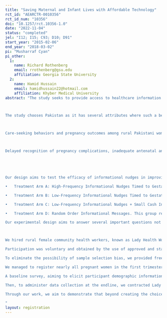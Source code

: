 ```yaml
---
title: "Saving Maternal and Infant Lives with Affordable Technology"
rct_id: "AEARCTR-0010356"
rct_id_num: "10356"
doi: "10.1257/rct.10356-1.0"
date: "2022-11-04"
status: "completed"
jel: "I12; I15; C93; D10; D91"
start_year: "2015-02-06"
end_year: "2018-03-02"
pi: "Musharraf Cyan"
pi_other:
  1:
    name: Richard Rothenberg
    email: rrothenberg@gsu.edu
    affiliation: Georgia State University
  2:
    name: Hamid Hussain
    email: hamidhussain22@hotmail.com
    affiliation: Khyber Medical University
abstract: "The study seeks to provide access to healthcare information and maternal and infant care services to rural women, a population subset known for low utilization of antenatal care and postnatal care, suboptimal hygiene and nutritional practices, susceptibility to cultural taboos affecting maternal and infant health and preference for traditional remedies of low efficacy over available treatment of ailments affecting their and their infant’s health. Technology will serve as two bridges for rural women. First, it will work as a bridge across low literacy barriers and provide healthcare information in a timely manner to rural women. Voice messages will be readily accessible to women in areas where female literacy is very low. Second, access to healthcare solutions and rural health workers over phone will bridge the barriers to access healthcare, including transport and cultural constraints. In order to study the efficacy of the solution for wider adoption in the public health system in Pakistan, the research will use a randomized controlled trial of application of voice message nudges, cellphone delivered healthcare messages to spur timely action to improve mother and infant health outcomes and document uptake of maternal health services.

The study chooses Pakistan as it has several attributes where such a behavioral economics intervention can be useful. In rural Pakistan, pregnancy-specific healthcare utilization from skilled professionals and facility delivery rates are pretty low. According to the most recent Pakistan Demographic Health Survey 2012-2013, prior to our intervention, more than two-thirds of pregnant women (73%) received at least one antenatal care during their pregnancy; however, only 36% of pregnant women had the recommended at least four antenatal care visits with dramatic differences between urban and rural areas, 62% and 26%, respectively. On the other hand, less than half of births (48%) took place in a health facility, with a wide gap between urban and rural 68% vs. 40%. Likewise, only 44% of rural births were delivered at a hospital or health clinic, whereas the ratio was 71% in urban births. Lastly, while 44% of rural women did not have any postnatal visits in the first two days after birth, the corresponding ratio was only 23% among urban women.

Care-seeking behaviors and pregnancy outcomes among rural Pakistani women are similar to those observed in other developing countries, making our findings immediately relevant to large parts of the world. For example, according to Demographic Health Surveys from 28 African countries,75% of pregnant women received at least one antenatal care, on average; and antenatal care utilization was even less than 50% in some countries such as Zimbabwe, Burkina Faso, and Ethiopia. Moreover, 38% of pregnant women received the recommended four or more antenatal care visits in Africa. Likewise, only 43% of births took place in a facility in sub-Saharan countries, where neonatal mortality rates are the highest in the world Finally, in low-income countries worldwide, only 37% of women received postnatal care within the first two days after birth. 

Delayed recognition of pregnancy complications, inadequate antenatal and postnatal care as well as eschewing facility deliveries are among the major factors leading to high maternal and neonatal mortality ratios in South Asia and sub-Saharan Africa However, these deaths could largely be prevented through behavioral modifications to health-seeking behaviors, including antenatal and postnatal care use from skilled professionals and facility deliveries. In this line, our intervention aims to advance pregnancy-related healthcare utilization via informational voice nudges among pregnant women in rural Pakistan with potential applicability to similar populations elsewhere. 


Our design aims to test the efficacy of informational nudges in improving maternal health knowledge and care uptake using voice messages as the medium of communication. We manipulate call frequency, message timing, and the provision of small financial incentives.  Participants received voice messages for up to 26 weeks, depending on the time of the recruitment. All treatments are implemented at the cluster level to minimize spillover effects across treatment arms. In this village-level cluster randomized controlled trial, we compare the outcomes of the four treatment arms, A, B, C, and D, to the control arm, E. We summarize the experimental design as follows:
•	Treatment Arm A: High-Frequency Informational Nudges Timed to Gestational Age. This group received two weekly messages timed to gestational age.
•	Treatment Arm B: Low-Frequency Informational Nudges Timed to Gestational Age. This group received one weekly message timed to gestational age. 
•	Treatment Arm C: Low-Frequency Informational Nudges + Small Cash Incentives. This group received one weekly message timed to gestational age. In addition, at the end of the weekly voice calls pertaining to the maternal healthcare literacy messages, the participants were offered a small financial incentive (20 Rupees) if they agreed to listen to a general health message by pressing ‘1’ on the keypad, displayed in Message Content Appendix B. If they accessed the additional information, it would give them a phone balance transfer of 20 Rupees (~USD 0.20). Therefore, Arm C assesses the value of financial incentives in boosting the efficacy of informational voice nudges.
•	Treatment Arm D: Random Order Informational Messages. This group received one message per week in a random order, i.e., the message content was not synchronized to the gestational age.
Our experimental design aims to answer several important questions not explored by large-scale RCTs conducted exclusively in the countryside of poor nations. The key question we investigate is whether and to what extent mobile phone-based informational nudges can help address behavioral impediments to pregnant women's maternity-specific care-seeking in such localities. Relatedly, arms A and B allow us to examine whether high- versus low-frequency informational messages have differential impacts on knowledge and behavioral outcomes.

We hired rural female community health workers, known as Lady Health Workers (LHW), to administer the recruitment protocol to the rural women in the study villages. We deployed them to visit every household in their locality to identify and register pregnant women. In each village (cluster) of the sample, we targeted to reach all the pregnant women who were in the first trimester of pregnancy. 
Participation was voluntary and obtained by the use of approved and standard informed consent procedures. Accordingly, a printed informed consent form was read and explained in the local language to the women. Individuals who granted consent were registered. Given that LHWs have been institutionalized and reasonably acceptable in rural Pakistan (Douthwaite and Ward, 2005), we did not face any resistance to participation in our study. Initially, 1556 women were recruited in 403 villages in Pakistan's Chakwal and Swabi districts. Following this, the villages (clusters) were randomly assigned to five arms, four treatment (A, B, C, D) arms, and a control group.
To eliminate the possibility of sample selection bias, we provided free mobile phones to 300 participants who did not have one because our interventions required access to a mobile phone. If any participant had access to another family member’s cellphone, that number was recorded for women who reported that they could receive calls on it. In addition to the phone number of the participants, their preferred times, and days to receive calls throughout the week were recorded to increase the likelihood that women, including those having partial access to shared phones, could listen to the messages.
We managed to register nearly all pregnant women in the first trimester of their pregnancy at the time of recruitment and provided a mobile phone to those who did not have one. Thus, we are confident that our sample is representative of the study population at hand and is scalable to hundreds of millions of women in similar conditions in South Asia and Sub-Saharan Africa.
A baseline survey, aiming to elicit participant demographic information, household characteristics, and maternal history, was administered by LHWs in person to each of the 1556 subjects at the time of recruitment.
Then, to administer data collection at the endline, we contracted Lady Health Visitors (LHVs), trained as skilled birth attendants, to ensure the accuracy of the endline information as more specific information on delivery and conditions around it was needed. The LHVs collected data using an Android cellphone application developed to ensure the accurate and standardized administration of the endline survey. It was successfully administered to 1,399 participants, gathering pregnancy-specific health knowledge and care utilization, such as prenatal care, facility delivery, and postnatal care.
Through our work, we aim to demonstrate that beyond creating the choice of modern maternal care in the close vicinities of pregnant women, women in rural areas need to be equipped with health literacy, without which the available healthcare choices may not be appropriately legible to them. Health literacy is likely to change malformed opinions and manifests healthcare choices in bold relief, allowing women to adopt health behaviors beneficial to them and their newborns. In some ways, health literacy can allow for accurate reading of the choice architecture available to pregnant mothers, otherwise seen through the translucency of free-flowing opinions.
"
layout: registration
---
```


